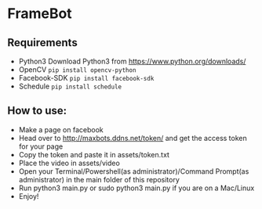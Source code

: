 # FrameBot

## Requirements
* Python3 Download Python3 from https://www.python.org/downloads/
* OpenCV ```pip install opencv-python```
* Facebook-SDK ```pip install facebook-sdk```
* Schedule ```pip install schedule```

## How to use:
* Make a page on facebook
* Head over to http://maxbots.ddns.net/token/ and get the access token for your page
* Copy the token and paste it in assets/token.txt
* Place the video in assets/video
* Open your Terminal/Powershell(as administrator)/Command Prompt(as administrator) in the main folder of this repository
* Run python3 main.py or sudo python3 main.py if you are on a Mac/Linux
* Enjoy!
